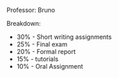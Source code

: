 Professor: Bruno

Breakdown:
- 30% - Short writing assignments
- 25% - Final exam 
- 20% - Formal report
- 15% - tutorials 
- 10% - Oral Assignment
